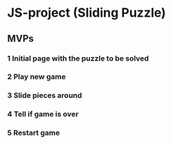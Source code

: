 # JS-project (Sliding Puzzle)

## MVPs

### 1 Initial page with the puzzle to be solved
### 2 Play new game
### 3 Slide pieces around
### 4 Tell if game is over
### 5 Restart game
